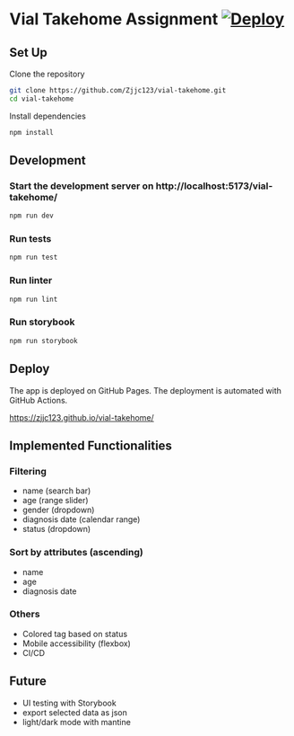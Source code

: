 # Vial Takehome Assignment [![Deploy](https://github.com/Zjjc123/vial-takehome/actions/workflows/main.yml/badge.svg)](https://github.com/Zjjc123/vial-takehome/actions/workflows/main.yml)

## Set Up

Clone the repository

```bash
git clone https://github.com/Zjjc123/vial-takehome.git
cd vial-takehome
```

Install dependencies

```bash
npm install
```

## Development

### Start the development server on http://localhost:5173/vial-takehome/

```bash
npm run dev
```

### Run tests

```bash
npm run test
```

### Run linter

```bash
npm run lint
```

### Run storybook

```bash
npm run storybook
```

## Deploy

The app is deployed on GitHub Pages. The deployment is automated with GitHub Actions.

https://zjjc123.github.io/vial-takehome/

## Implemented Functionalities

### Filtering

- name (search bar)
- age (range slider)
- gender (dropdown)
- diagnosis date (calendar range)
- status (dropdown)

### Sort by attributes (ascending)

- name
- age
- diagnosis date

### Others

- Colored tag based on status
- Mobile accessibility (flexbox)
- CI/CD

## Future

- UI testing with Storybook
- export selected data as json
- light/dark mode with mantine
